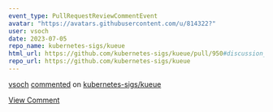 ```yaml
---
event_type: PullRequestReviewCommentEvent
avatar: "https://avatars.githubusercontent.com/u/814322?"
user: vsoch
date: 2023-07-05
repo_name: kubernetes-sigs/kueue
html_url: https://github.com/kubernetes-sigs/kueue/pull/950#discussion_r1253659375
repo_url: https://github.com/kubernetes-sigs/kueue
---
```


<a href='https://github.com/vsoch' target='_blank'>vsoch</a> <a href='https://github.com/kubernetes-sigs/kueue/pull/950#discussion_r1253659375' target='_blank'>commented</a> on <a href='https://github.com/kubernetes-sigs/kueue' target='_blank'>kubernetes-sigs/kueue</a>

<a href='https://github.com/kubernetes-sigs/kueue/pull/950#discussion_r1253659375' target='_blank'>View Comment</a>